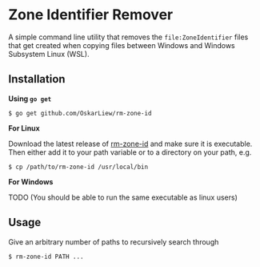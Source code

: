 # Zone Identifier Remover

A simple command line utility that removes the `file:ZoneIdentifier` files that get created when copying files between Windows and Windows Subsystem Linux (WSL).

## Installation

**Using `go get`**

`$ go get github.com/OskarLiew/rm-zone-id`

**For Linux**

Download the latest release of [rm-zone-id](https://github.com/OskarLiew/rm-zone-id/releases) and make sure it is executable. Then either add it to your path variable or to a directory on your path, e.g.

`$ cp /path/to/rm-zone-id /usr/local/bin`

**For Windows**

TODO (You should be able to run the same executable as linux users)

## Usage

Give an arbitrary number of paths to recursively search through

`$ rm-zone-id PATH ...`

